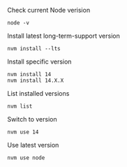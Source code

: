 
Check current Node verision

```
node -v
```

Install latest long-term-support version

```
nvm install --lts
```

Install specific version

```
nvm install 14
nvm install 14.X.X
```

List installed versions

```
nvm list
```


Switch to version
```
nvm use 14
```

Use latest version
```
nvm use node
```

